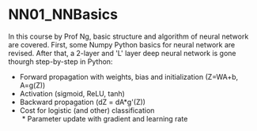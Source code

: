 # NN01_NNBasics
In this course by Prof Ng, basic structure and algorithm of neural network are covered. 
First, some Numpy Python basics for neural network are revised. After that, a 2-layer and 'L' layer
deep neural network is gone thourgh step-by-step in Python:
  * Forward propagation with weights, bias and initialization (Z=WA+b, A=g(Z))
  * Activation (sigmoid, ReLU, tanh)
  * Backward propagation (dZ = dA*g'(Z))
  * Cost for logistic (and other) classification  
  * Parameter update with gradient and learning rate 


